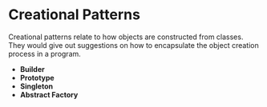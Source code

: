 # Creational Patterns

Creational patterns relate to how objects are constructed from classes. They would give out suggestions on how to encapsulate the object creation process in a program.

+ **Builder**
+ **Prototype**
+ **Singleton**
+ **Abstract Factory**
